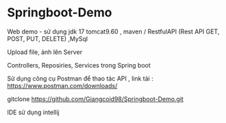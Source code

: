 # Springboot-Demo
Web demo - sử dụng jdk 17 tomcat9.60 , maven / RestfulAPI (Rest API GET, POST, PUT, DELETE) ,MySql 

Upload file, ảnh lên Server 

Controllers, Reposiries, Services trong Spring boot

Sử dụng công cụ Postman để thao tác API , link tải : https://www.postman.com/downloads/


gitclone https://github.com/Giangcoid98/Springboot-Demo.git



IDE sử dụng intellij 

